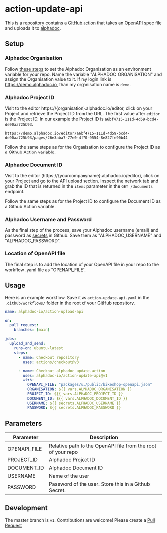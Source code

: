 # action-update-api

This is a repository contains a [GitHub action](https://docs.github.com/en/actions)
that takes an [OpenAPI](https://www.openapis.org) spec file and uploads it
to [alphadoc](https://alphadoc.io).

## Setup

### Alphadoc Organisation

Follow [these steps](https://docs.github.com/en/actions/learn-github-actions/variables#creating-configuration-variables-for-a-repository) to set the Alphadoc Organisation as an environment variable for your repo. Name the variable "ALPHADOC_ORGANISATION" and assign the Organisation value to it. If my login link is https://demo.alphadoc.io, than my organisation name is `demo`.

### Alphadoc Project ID

Visit to the editor https://{organisation}.alphadoc.io/editor, click on your Project and retrieve the Project ID from the URL. The first value after `editor` is the Project ID. In our example the Project ID is `a6bf4715-111d-4d59-bcd4-de90aa725b93`.

```
https://demo.alphadoc.io/editor/a6bf4715-111d-4d59-bcd4-de90aa725b93/pages/26e3aba7-77e0-4f70-9554-8e827fe90b44
```

Follow the same steps as for the Organisation to configure the Project ID as a Github Action variable.

### Alphadoc Document ID

Visit to the editor (https://{yourcompanyname}.alphadoc.io/editor), click on your Project and go to the API upload section. Inspect the network tab and grab the ID that is returned in the `items` parameter in the `GET /documents` endpoint.

Follow the same steps as for the Project ID to configure the Document ID as a Github Action variable.

### Alphadoc Username and Password

As the final step of the process, save your Alphadoc username (email) and password as [secrets](https://docs.github.com/en/actions/security-guides/encrypted-secrets#about-encrypted-secrets) in Github. Save them as "ALPHADOC_USERNAME" and "ALPHADOC_PASSWORD".

### Location of OpenAPI file

The final step is to add the location of your OpenAPI file in your repo to the workflow .yaml file as "OPENAPI_FILE".

## Usage

Here is an example workflow. Save it as `action-update-api.yaml` in the `.github/workflows/` folder in the root of your GitHub repository.

```yaml
name: alphadoc-io/action-upload-api

on:
  pull_request:
    branches: [main]

jobs:
  upload_and_send:
    runs-on: ubuntu-latest
    steps:
      - name: Checkout repository
        uses: actions/checkout@v3

      - name: Checkout alphadoc update-action
        uses: alphadoc-io/action-update-api@v1
        with:
          OPENAPI_FILE: "packages/ui/public/bikeshop-openapi.json"
          ORGANISATION: ${{ vars.ALPHADOC_ORGANISATION }}
          PROJECT_ID: ${{ vars.ALPHADOC_PROJECT_ID }}
          DOCUMENT_ID: ${{ vars.ALPHADOC_DOCUMENT_ID }}
          USERNAME: ${{ secrets.ALPHADOC_USERNAME }}
          PASSWORD: ${{ secrets.ALPHADOC_PASSWORD }}
```

## Parameters

| Parameter    | Description                                                  |
| ------------ | ------------------------------------------------------------ |
| OPENAPI_FILE | Relative path to the OpenAPI file from the root of your repo |
| PROJECT_ID   | Alphadoc Project ID                                          |
| DOCUMENT_ID  | Alphadoc Document ID                                         |
| USERNAME     | Name of the user                                             |
| PASSWORD     | Password of the user. Store this in a Github Secret.         |

## Development

The master branch is `v1`. Contributions are welcome! Please create a
[Pull Request](https://github.com/alphadoc-io/action-update-api/pulls)
